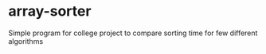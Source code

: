 # array-sorter
Simple program for college project to compare sorting time for few different algorithms
